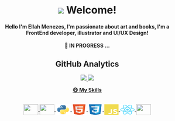 <h1 align="center"> <img src="https://raw.githubusercontent.com/kaueMarques/kaueMarques/master/hi.gif" width="30px"> Welcome! </h1>

<h4 align="center"> Hello I'm Ellah Menezes, I'm passionate about art and books, I'm a FrontEnd developer, illustrator and UI/UX Design!</h4>

<b><p align="center">  :hammer: IN PROGRESS ... </p></b>

<h2 align="center">  GitHub Analytics </h1>

<div align="center">
  <a href="https://github.com/NanyDesu"/>
  <img height="180em" src="https://github-readme-stats.vercel.app/api?username=NanyDesu&show_icons=true&theme=dracula&include_all_commits=true&count_private=true"/>
  <img height="180em" src="https://github-readme-stats.vercel.app/api/top-langs/?username=NanyDesu&layout=compact&langs_count=7&theme=dracula"/>
</div> 


  <b><p align="center"> :yum: My Skills </p></b>
 

<div align="center" style="display: inline_block"><br>

  <img align="center"  height="30" width="40" src="https://cdn.jsdelivr.net/gh/devicons/devicon/icons/c/c-original.svg" />
  <img align="center"  height="30" width="40" src="https://cdn.jsdelivr.net/gh/devicons/devicon/icons/java/java-original.svg" />
  <img align="center"  height="30" width="40" src="https://raw.githubusercontent.com/devicons/devicon/master/icons/python/python-original.svg">
  <img align="center" height="30" width="40" src="https://raw.githubusercontent.com/devicons/devicon/master/icons/html5/html5-original.svg">
  <img align="center"  height="30" width="40" src="https://raw.githubusercontent.com/devicons/devicon/master/icons/css3/css3-original.svg">
  <img align="center" height="30" width="40" src="https://raw.githubusercontent.com/devicons/devicon/master/icons/javascript/javascript-plain.svg">
  <img align="center"  height="30" width="40" src="https://raw.githubusercontent.com/devicons/devicon/master/icons/react/react-original.svg">
  <img align="center"  height="30" width="40" src="https://cdn.jsdelivr.net/gh/devicons/devicon/icons/flutter/flutter-original.svg" />
</div>
    

